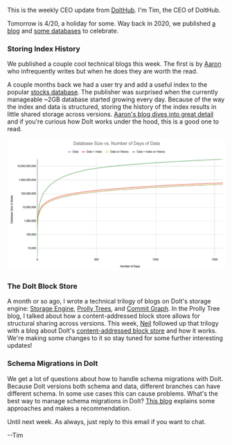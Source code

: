 This is the weekly CEO update from [DoltHub](https://www.dolthub.com/). I'm Tim, the CEO of DoltHub. 

Tomorrow is 4/20, a holiday for some. Way back in 2020, we published [a blog](https://www.dolthub.com/blog/2020-04-20-cannabis-data-sets/) and [some databases](https://www.dolthub.com/repositories/dolthub/cannabis-testing-wa) to celebrate.

### Storing Index History

We published a couple cool technical blogs this week. The first is by [Aaron](https://www.dolthub.com/team#aaron) who infrequently writes but when he does they are worth the read. 

A couple months back we had a user try and add a useful index to the popular [stocks database](https://www.dolthub.com/repositories/post-no-preference/stocks). The publisher was surprised when the currently manageable ~2GB database started growing every day. Because of the way the index and data is structured, storing the history of the index results in little shared storage across versions. [Aaron's blog dives into great detail](https://www.dolthub.com/blog/2024-04-12-study-in-structural-sharing/) and if you're curious how Dolt works under the hood, this is a good one to read.

[![Bad Index](../images/bad-index-graph.png)](https://www.dolthub.com/blog/2024-04-12-study-in-structural-sharing/)

### The Dolt Block Store

A month or so ago, I wrote a technical trilogy of blogs on Dolt's storage engine: [Storage Engine](https://www.dolthub.com/blog/2024-02-29-storage-engine/), [Prolly Trees](https://www.dolthub.com/blog/2024-03-03-prolly-trees/), and [Commit Graph](https://www.dolthub.com/blog/2024-03-05-commit-graph/). In the Prolly Tree blog, I talked about how a content-addressed block store allows for structural sharing across versions. This week, [Neil](https://www.dolthub.com/team#neil) followed up that trilogy with a blog about Dolt's [content-addressed block store](https://www.dolthub.com/blog/2024-04-17-dolt-storage-review/) and how it works. We're making some changes to it so stay tuned for some further interesting updates!

### Schema Migrations in Dolt

We get a lot of questions about how to handle schema migrations with Dolt. Because Dolt versions both schema and data, different branches can have different schema. In some use cases this can cause problems. What's the best way to manage schema migrations in Dolt? [This blog]() explains some approaches and makes a recommendation.

Until next week. As always, just reply to this email if you want to chat.

--Tim